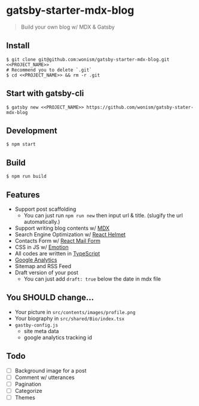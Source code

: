 # gatsby-starter-mdx-blog
> Build your own blog w/ MDX & Gatsby

## Install
```
$ git clone git@github.com:wonism/gatsby-starter-mdx-blog.git <<PROJECT_NAME>>
# Recommend you to delete `.git`
$ cd <<PROJECT_NAME>> && rm -r .git
```

## Start with gatsby-cli
```
$ gatsby new <<PROJECT_NAME>> https://github.com/wonism/gatsby-stater-mdx-blog
```

## Development
```
$ npm start
```

## Build
```
$ npm run build
```

## Features
- Support post scaffolding
  - You can just run `npm run new` then input url & title. (slugify the url automatically.)
- Support writing blog contents w/ [MDX](https://github.com/mdx-js)
- Search Engine Optimization w/ [React Helmet](https://github.com/nfl/react-helmet)
- Contacts Form w/ [React Mail Form](https://github.com/wonism/react-mail-form)
- CSS in JS w/ [Emotion](https://emotion.sh/docs/introduction)
- All codes are written in [TypeScript](https://www.typescriptlang.org)
- [Google Analytics](https://analytics.google.com)
- Sitemap and RSS Feed
- Draft version of your post
  - You can just add `draft: true` below the date in mdx file

## You SHOULD change...
- Your picture in `src/contents/images/profile.png`
- Your biography in `src/shared/Bio/index.tsx`
- `gastby-config.js`
  - site meta data
  - google analytics tracking id

## Todo
- [ ] Background image for a post
- [ ] Comment w/ utterances
- [ ] Pagination
- [ ] Categorize
- [ ] Themes
